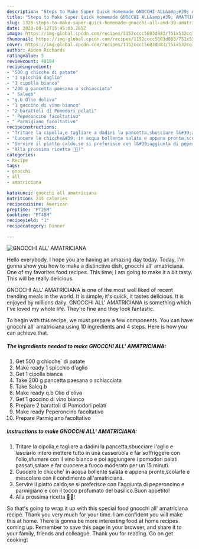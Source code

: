 ```yaml
---
description: "Steps to Make Super Quick Homemade GNOCCHI ALL&amp;#39; AMATRICIANA"
title: "Steps to Make Super Quick Homemade GNOCCHI ALL&amp;#39; AMATRICIANA"
slug: 1326-steps-to-make-super-quick-homemade-gnocchi-all-and-39-amatriciana
date: 2020-08-12T15:45:03.265Z
image: https://img-global.cpcdn.com/recipes/1152cccc5603d883/751x532cq70/gnocchi-all-amatriciana-recipe-main-photo.jpg
thumbnail: https://img-global.cpcdn.com/recipes/1152cccc5603d883/751x532cq70/gnocchi-all-amatriciana-recipe-main-photo.jpg
cover: https://img-global.cpcdn.com/recipes/1152cccc5603d883/751x532cq70/gnocchi-all-amatriciana-recipe-main-photo.jpg
author: Aiden Richards
ratingvalue: 5
reviewcount: 48194
recipeingredient:
- "500 g chicche di patate"
- "1 spicchio daglio"
- "1 cipolla bianca"
- "200 g pancetta paesana o schiacciata"
- " Saleqb"
- "q.b Olio doliva"
- "1 goccino di vino bianco"
- "2 barattoli di Pomodori pelati"
- " Peperoncino facoltativo"
- " Parmigiano facoltativo"
recipeinstructions:
- "Tritare la cipolla,e tagliare a dadini la pancetta,sbucciare l&#39;aglio e lasciarlo intero mettere tutto in una casseruola e far soffriggere con l&#39;olio,sfumare con il vino bianco e poi aggiungere i pomodori pelati passati,salare e far cuocere a fuoco moderato per un 15 minuti."
- "Cuocere le chicche&#39; in acqua bollente salata e appena pronte,scolarle e mescolare con il condimento all&#39;amatriciana."
- "Servire il piatto caldo,se si preferisce con l&#39;aggiunta di peperoncino e parmigiano e con il tocco profumato del basilico.Buon appetito!"
- "Alla prossima ricetta 👩‍🍳!"
categories:
- Recipe
tags:
- gnocchi
- all
- amatriciana

katakunci: gnocchi all amatriciana 
nutrition: 215 calories
recipecuisine: American
preptime: "PT25M"
cooktime: "PT48M"
recipeyield: "1"
recipecategory: Dinner

---
```



![GNOCCHI ALL&#39; AMATRICIANA](https://img-global.cpcdn.com/recipes/1152cccc5603d883/751x532cq70/gnocchi-all-amatriciana-recipe-main-photo.jpg)

Hello everybody, I hope you are having an amazing day today. Today, I'm gonna show you how to make a distinctive dish, gnocchi all&#39; amatriciana. One of my favorites food recipes. This time, I am going to make it a bit tasty. This will be really delicious.



GNOCCHI ALL&#39; AMATRICIANA is one of the most well liked of recent trending meals in the world. It is simple, it's quick, it tastes delicious. It is enjoyed by millions daily. GNOCCHI ALL&#39; AMATRICIANA is something which I've loved my whole life. They're fine and they look fantastic.


To begin with this recipe, we must prepare a few components. You can have gnocchi all&#39; amatriciana using 10 ingredients and 4 steps. Here is how you can achieve that.

<!--inarticleads1-->

##### The ingredients needed to make GNOCCHI ALL&#39; AMATRICIANA:

1. Get 500 g chicche` di patate
1. Make ready 1 spicchio d&#39;aglio
1. Get 1 cipolla bianca
1. Take 200 g pancetta paesana o schiacciata
1. Take  Saleq.b
1. Make ready q.b Olio d&#39;oliva
1. Get 1 goccino di vino bianco
1. Prepare 2 barattoli di Pomodori pelati
1. Make ready  Peperoncino facoltativo
1. Prepare  Parmigiano facoltativo




<!--inarticleads2-->

##### Instructions to make GNOCCHI ALL&#39; AMATRICIANA:

1. Tritare la cipolla,e tagliare a dadini la pancetta,sbucciare l&#39;aglio e lasciarlo intero mettere tutto in una casseruola e far soffriggere con l&#39;olio,sfumare con il vino bianco e poi aggiungere i pomodori pelati passati,salare e far cuocere a fuoco moderato per un 15 minuti.
1. Cuocere le chicche&#39; in acqua bollente salata e appena pronte,scolarle e mescolare con il condimento all&#39;amatriciana.
1. Servire il piatto caldo,se si preferisce con l&#39;aggiunta di peperoncino e parmigiano e con il tocco profumato del basilico.Buon appetito!
1. Alla prossima ricetta 👩‍🍳!




So that's going to wrap it up with this special food gnocchi all&#39; amatriciana recipe. Thank you very much for your time. I am confident you will make this at home. There is gonna be more interesting food at home recipes coming up. Remember to save this page in your browser, and share it to your family, friends and colleague. Thank you for reading. Go on get cooking!
